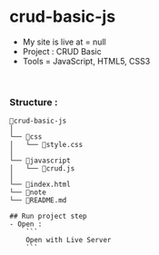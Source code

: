# crud-basic-js
- My site is live at = null
- Project : CRUD Basic
- Tools = JavaScript, HTML5, CSS3
</br>

### Structure :
```
📁crud-basic-js
│
└── 📁css	
│   └── 📄style.css
│
└── 📁javascript
│   └── 📄crud.js
│
└── 📄index.html
└── 📄note
└── 📄README.md

## Run project step
- Open :
    ```
    Open with Live Server
    ```